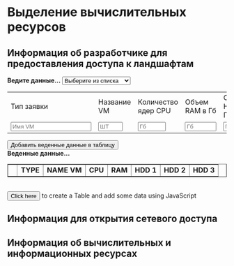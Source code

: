 # Выделение вычислительных ресурсов

## Информация об разработчике для предоставления доступа к ландшафтам

<div id="myform">
<b>Ведите данные...</b>
<table>
    <tr>
        <td>Тип заявки</td>
        <td>Название VM</td>
        <td>Количество ядер CPU</td>
        <td>Объем RAM в Гб</td>
        <td>Объем HDD 1 в Гб</td>
        <td>Объем HDD 2 в Гб</td>
        <td>Объем HDD 3 в Гб</td>
    </tr>
    <tr>
        <tr>
            <select name="type" id="type" tabindex="0">
              <option value="">Выберите из списка</option>
              <option value="выделения">Выделения</option>
              <option value="добавления">Добавления/возврата</option>
              <option value="возврата">Возврата</option>
            </select>
        </tr>
        <td><input type="text" placeholder="Имя VM" id="name"></td>
        <td><input class="mod" type="number" maxlength="2" step="1" min="1" max="20" required placeholder="ШТ" id="cpu"></td>
        <td><input class="mod" type="number" maxlength="3" step="2" min="2" max="256" required placeholder="Гб" id="ram"></td>
        <td><input class="mod" type="number" maxlength="4" step="10" min="50" max="1030" required placeholder="Гб" id="hdd1"></td>
        <td><input class="mod" type="number" maxlength="4" step="5" min="5" max="1030" required placeholder="Гб" id="hdd1"></td>
        <td><input class="mod" type="number" maxlength="4" step="5" min="5" max="1030" required placeholder="Гб" id="hdd1"></td>
    </tr>
</table>
<input type="button" id="add" value="Добавить веденные данные в таблицу" onclick="Javascript:addRow()">
</div>
<div id="mydata">
<b>Веденные данные...</b>
<table id="myTableData"  border="1" cellpadding="2">
    <tr>
        <td>&nbsp;</td>
        <td><b>TYPE</b></td>
        <td><b>NAME VM</b></td>
        <td><b>CPU</b></td>
        <td><b>RAM</b></td>
        <td><b>HDD 1</b></td>
        <td><b>HDD 2</b></td>
        <td><b>HDD 3</b></td>
    </tr>
</table>
&nbsp;
 
</div>
<div id="myDynamicTable">
<input type="button" id="create" value="Click here" onclick="Javascript:addTable()">
to create a Table and add some data using JavaScript
</div>

## Информация для открытия сетевого доступа

## Информация об вычислительных и информационных ресурсах


